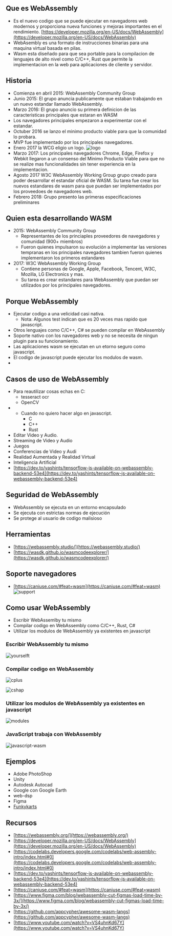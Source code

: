 ## Que es WebAssembly
- Es el nuevo codigo que se puede ejecutar en navegadores web modernos y proporciona nueva funciones y mejoras importantes en el rendimiento. 
[https://developer.mozilla.org/en-US/docs/WebAssembly](https://developer.mozilla.org/en-US/docs/WebAssembly)
- WebAsembly es una formato de instrucciones binarias para una maquina virtual basada en pilas.
- Wasm esta diseñado para que sea portable para la compilacion de lenguajes de alto nivel como C/C++, Rust que permite la implementacion en la web  para aplicaciones de cliente y servidor.

## Historia
- Comienza en abril 2015: WebAssembly Community Group
- Junio 2015: El grupo anuncia publicamente que estaban trabajando en un nuevo estandar llamado WebAssembly.
- Marzo 2016: El grupo anuncio su primera definicion de las caracteristicas principales que estaran en WASM
- Los navegadores principales empezaron a experimentar con el estandar.
- Octuber 2016 se lanzo el minimo producto viable para que la comunidad lo probara.
- MVP fue implementado por los principales navegadores.
- Enero 2017 la WCG eligio un logo.
![logo](images/image3.jpeg)
- Marzo 2017: Los principales navegadores Chrome, Edge, Firefox y Webkit llegaron a un consenso del Minimo Producto Viable para que no se realize mas funcionalidades sin tener experiencia en la implementacion.
- Agosto 2017 W3C WebAssembly Working Group grupo creado para poder desarrollar el estandar oficial de WASM. Su tarea fue crear los nuevos estandares de wasm para que puedan ser implementados por los proveedoes de navegadores web.
- Febrero 2018: Grupo presento las primeras especificaciones preliminares

## Quien esta desarrollando WASM
- 2015: WebAssembly Community Group
    - Representantes de los princiaples proveedores de navegadores y comunidad (900+ miembros) 
    - Fueron quienes impulsaron su evolución a implementar las versiones tempranas en los principales navegadores tambien fueron quienes implementaron los primeros estandares
- 2017: W3C WebAssembly Working Group
    - Contiene personas de Google, Apple, Facebook, Tencent, W3C, Mozilla, LG Electronics y mas.
    - Su tarea es crear estandares para WebAssembly que puedan ser utilizados por los principales navegadores.

## Porque WebAssembly
- Ejecutar codigo a una velicidad casi nativa.
    - Nota: Algunos test indican que es 20 veces mas rapido que javascript.
- Otros lenguajes como C/C++, C# se pueden compilar en WebAssembly
- Soporte nativo con los navegadores web y no se necesita de ningun plugin para su funcionamiento.
- Las aplicaciones wasm se ejecutan en un etorno seguro como javascript.
- El codigo de javascript puede ejecutar los modulos de wasm.
- 
## Casos de uso de WebAssembly
- Para reautilizar cosas echas en C:
    - tesseract ocr
    - OpenCV
- - Cuando no quiero hacer algo en javascript.
    - C
    - C++
    - Rust
- Editar Video y Audio.
- Streaming de Video y Audio
- Juegos
- Conferencias de Video y Audi
- Realidad Aumentada y Realidad Virtual
- Inteligencia Artificial 
- [https://dev.to/yashints/tensorflow-js-available-on-webassembly-backend-53e4](https://dev.to/yashints/tensorflow-js-available-on-webassembly-backend-53e4)


## Seguridad de WebAssembly
- WebAssembly se ejecuta en un entorno encapsulado
- Se ejecuta con estrictas normas de ejecución
- Se protege al usuario de codigo malisioso

## Herramientas
- [https://webassembly.studio/](https://webassembly.studio/)
- [https://wasdk.github.io/wasmcodeexplorer/](https://wasdk.github.io/wasmcodeexplorer/)

## Soporte navegadores
- [https://caniuse.com/#feat=wasm](https://caniuse.com/#feat=wasm)
![support](images/image2.png)

## Como usar WebAssembly
- Escribir WebAssemlby tu mismo
- Compilar codigo en WebAssembly como C/C++, Rust, C# 
- Utilizar los modulos de WebAssembly ya existentes en javascript

### Escribir WebAssembly tu mismo
![yourselft](images/image4.png)

### Compilar codigo en WebAssembly
![cplus](images/image5.png)

![cshap](images/image6.png)

### Utilizar los modulos de WebAssembly ya existentes en javascript 
![modules](images/image7.png)

### JavaScript trabaja con WebAssembly

![javascript-wasm](images/image8.png)

## Ejemplos
- Adobe PhotoShop
- Unity
- Autodesk Autocad
- Google con Google Earth
- web-dsp
- Figma
- [Funkykarts](https://www.funkykarts.rocks/demo.html)

## Recursos
- [https://webassembly.org/](https://webassembly.org/)
- [https://developer.mozilla.org/en-US/docs/WebAssembly](https://developer.mozilla.org/en-US/docs/WebAssembly)
- [https://codelabs.developers.google.com/codelabs/web-assembly-intro/index.html#0](https://codelabs.developers.google.com/codelabs/web-assembly-intro/index.html#0)
- [https://dev.to/yashints/tensorflow-js-available-on-webassembly-backend-53e4](https://dev.to/yashints/tensorflow-js-available-on-webassembly-backend-53e4)
- [https://caniuse.com/#feat=wasm](https://caniuse.com/#feat=wasm)
- [https://www.figma.com/blog/webassembly-cut-figmas-load-time-by-3x/](https://www.figma.com/blog/webassembly-cut-figmas-load-time-by-3x/)
- [https://github.com/appcypher/awesome-wasm-langs](https://github.com/appcypher/awesome-wasm-langs)
- [https://www.youtube.com/watch?v=VS4uhnKd67Y](https://www.youtube.com/watch?v=VS4uhnKd67Y)